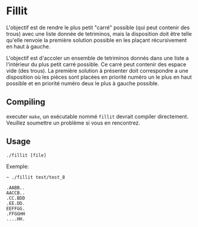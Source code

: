 # Fillit

L'objectif est de rendre le plus petit "carré" possible (qui peut contenir des trous) avec une liste donnée de tetriminos, mais la disposition doit être telle qu'elle renvoie la première solution possible en les plaçant récursivement en haut à gauche.

L'objectif est d'accoler un ensemble de tetriminos donnés dans une liste a l'intérieur du plus petit carré possible. Ce carré peut contenir des espace vide (des trous). La première solution à présenter doit correspondre a une disposition où les pièces sont placées en priorité numéro un le plus en haut possible et en priorité numéro deux le plus à gauche possible. 

## Compiling

executer `make`, un exécutable nommé `fillit` devrait compiler directement. Veuillez soumettre un problème si vous en rencontrez.

## Usage

`./fillit [file]`

Exemple:

```
~ ./fillit test/test_8

.AABB..
AACCB..
.CC.BDD
.EE.DD.
EEFFGG.
.FFGGHH
....HH.
```
